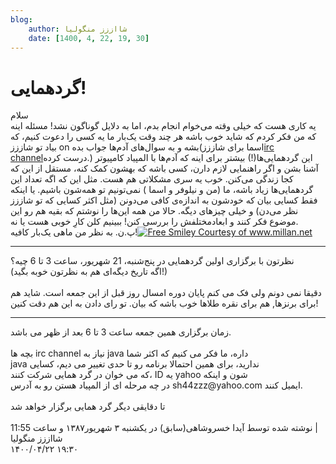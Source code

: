 ```yaml
---
blog:
    author: شااززز منگولیا
    date: [1400, 4, 22, 19, 30]
---
```

# گردهمایی!

<div class="cnt">
سلام<br/>یه کاری هست که خیلی وقته می‌خوام انجام بدم، اما به دلایل گوناگون نشد! مسئله اینه که من فکر کردم که شاید خوب باشه هر چند وقت یک‌بار ما یه کسی را دعوت ‌کنیم، که بیاد تو شاززز on بشه و به سوال‌های آدم‌ها جواب بده(اسما برای شاززز<a href="http://fa.wikipedia.org/wiki/%D8%A2%DB%8C%E2%80%8C%D8%A2%D8%B1%D8%B3%DB%8C" target="_blank" title="IRC">irc channel</a>درست کرده.) این گردهمایی‌ها(!) بیشتر برای اینه که آدم‌ها با المپیاد کامپیوتر آشنا بشن و اگر راهنمایی لازم دارن، کسی باشه که بهشون کمک کنه، مستقل از این که کجا زندگی می‌کنن. خوب یه سری مشکلاتی هم هست. مثل این که اگه تعداد این گردهمایی‌ها زیاد باشه، ما (من و نیلوفر و اسما ) نمی‌تونیم تو همه‌شون باشیم. یا اینکه فقط کسایی بیان که خودشون به اندازه‌ی کافی می‌دونن (مثل اکثر کسایی که تو شاززز نظر می‌دن) و خیلی چیزهای دیگه. حالا من همه این‌ها را نوشتم که بقیه هم رو این موضوع فکر کنند و ابعادمختلفش را بررسی کنن! ببینیم کلن کارِ خوبی هست یا نه.<br/>پ.ن. به نظر من ماهی یک‌بار کافیه!<a href="http://www.millan.net" title="Free Smiley Courtesy of www.millan.net"><img alt="Free Smiley Courtesy of www.millan.net" border="0" src="http://www.millan.net/minimations/smileys/innocentsmily.gif"/></a><br/><hr/>نظرتون با برگزاری اولین گردهمایی در پنج‌شنبه، 21 شهریور، ساعت 3 تا 6 چیه؟<br/>(اگه تاریخ دیگه‌ای هم به نظرتون خوبه بگید!)<br/><br/>دقیقا نمی دونم ولی فک می کنم پایان دوره امسال روز قبل از این جمعه است. شاید هم برای برنزها, هم برای نقره طلاها خوب باشه که بیان. تو رای دادن به این هم دقت کنین!<br/><hr/>
زمان برگزاری همین جمعه ساعت 3 تا 6 بعد از ظهر می باشد.<br/><br/>بچه ها irc channel نیاز به java داره، ما فکر می کنیم که اکثر شما<br/>java ندارید، برای همین احتمالا برنامه رو تا حدی تغییر می دیم، کسایی<br/>که می خوان در گرد همایی شرکت کنند، ID یه yahoo شون و اینکه<br/>در چه مرحله ای از المپیاد هستن رو به آدرس sh44zzz@yahoo.com ایمیل کنند.<br/><br/>تا دقایقی دیگر گرد همایی برگزار خواهد شد<br/><div><br/></div>
<div class="postDesc">نوشته شده توسط آیدا خسروشاهی(سابق) در یکشنبه ۳ شهریور۱۳۸۷ و ساعت 11:55 
	 |</div>
</div>

<div class="blog-info">
    <div class="blog-author">شااززز منگولیا</div>
    <div class="blog-date">۱۴۰۰/۰۴/۲۲ ۱۹:۳۰</div>
</div>

